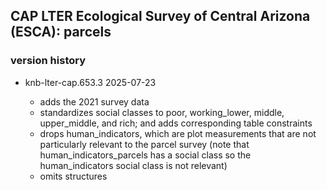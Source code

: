 ## CAP LTER Ecological Survey of Central Arizona (ESCA): parcels

### version history

- knb-lter-cap.653.3 2025-07-23

  - adds the 2021 survey data
  - standardizes social classes to poor, working_lower, middle, upper_middle,
  and rich; and adds corresponding table constraints
  - drops human_indicators, which are plot measurements that are not
  particularly relevant to the parcel survey (note that
  human_indicators_parcels has a social class so the human_indicators social
  class is not relevant)
  - omits structures
